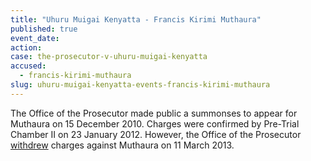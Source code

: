 ```yaml
---
title: "Uhuru Muigai Kenyatta - Francis Kirimi Muthaura"
published: true
event_date:
action:
case: the-prosecutor-v-uhuru-muigai-kenyatta
accused:
  - francis-kirimi-muthaura
slug: uhuru-muigai-kenyatta-events-francis-kirimi-muthaura
---
```


The Office of the Prosecutor made public a summonses to appear for Muthaura on 15 December 2010. Charges were confirmed by Pre-Trial Chamber II on 23 January 2012. However, the Office of the Prosecutor [withdrew](https://www.icc-cpi.int/en_menus/icc/press%20and%20media/press%20releases/Pages/OTP-statement-11-03-2013.aspx) charges against Muthaura on 11 March 2013.

